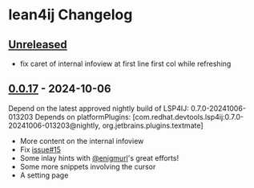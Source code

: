 <!-- Keep a Changelog guide -> https://keepachangelog.com -->

# lean4ij Changelog

## [Unreleased]
- fix caret of internal infoview at first line first col while refreshing
## [0.0.17] - 2024-10-06

Depend on the latest approved nightly build of LSP4IJ: 0.7.0-20241006-013203
Depends on platformPlugins: [com.redhat.devtools.lsp4ij:0.7.0-20241006-013203@nightly, org.jetbrains.plugins.textmate]

- More content on the internal infoview
- Fix [issue#15](https://github.com/onriv/lean4ij/issues/15)
- Some inlay hints with [@enigmurl](https://github.com/enigmurl)'s great efforts!
- Some more snippets involving the cursor
- A setting page

[Unreleased]: https://github.com/onriv/lean4ij/compare/v0.0.17...HEAD
[0.0.17]: https://github.com/onriv/lean4ij/commits/v0.0.17
